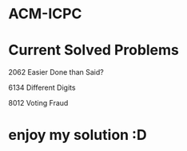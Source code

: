 # ACM-ICPC

# Current Solved Problems

2062 Easier Done than Said?

6134 Different Digits

8012 Voting Fraud

# enjoy my solution :D
